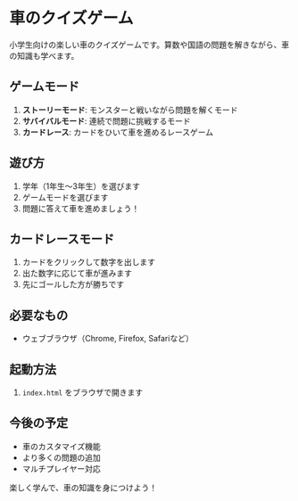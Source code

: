 # 車のクイズゲーム

小学生向けの楽しい車のクイズゲームです。算数や国語の問題を解きながら、車の知識も学べます。

## ゲームモード

1. **ストーリーモード**: モンスターと戦いながら問題を解くモード
2. **サバイバルモード**: 連続で問題に挑戦するモード
3. **カードレース**: カードをひいて車を進めるレースゲーム

## 遊び方

1. 学年（1年生〜3年生）を選びます
2. ゲームモードを選びます
3. 問題に答えて車を進めましょう！

## カードレースモード

1. カードをクリックして数字を出します
2. 出た数字に応じて車が進みます
3. 先にゴールした方が勝ちです

## 必要なもの

- ウェブブラウザ（Chrome, Firefox, Safariなど）

## 起動方法

1. `index.html` をブラウザで開きます

## 今後の予定

- 車のカスタマイズ機能
- より多くの問題の追加
- マルチプレイヤー対応

楽しく学んで、車の知識を身につけよう！
